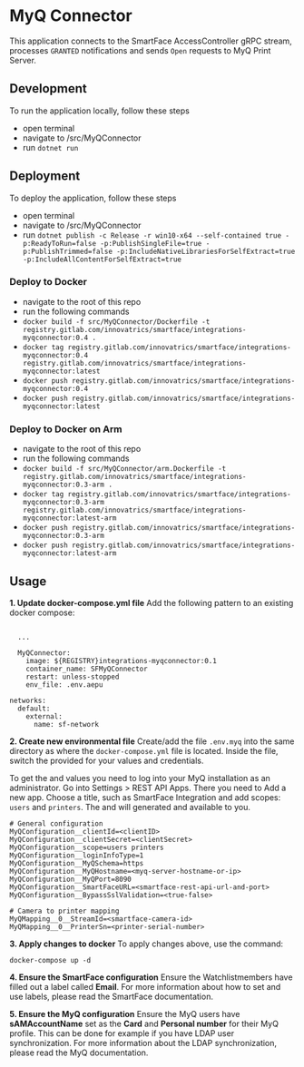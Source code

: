 # MyQ Connector
This application connects to the SmartFace AccessController gRPC stream, processes `GRANTED` notifications and sends `Open` requests to MyQ Print Server.

## Development
To run the application locally, follow these steps
 - open terminal
 - navigate to /src/MyQConnector
 - run `dotnet run`

 ## Deployment
 To deploy the application, follow these steps
 - open terminal
 - navigate to /src/MyQConnector
 - run `dotnet publish -c Release -r win10-x64 --self-contained true -p:ReadyToRun=false -p:PublishSingleFile=true -p:PublishTrimmed=false -p:IncludeNativeLibrariesForSelfExtract=true -p:IncludeAllContentForSelfExtract=true`

### Deploy to Docker
- navigate to the root of this repo
- run the following commands
 - `docker build -f src/MyQConnector/Dockerfile -t registry.gitlab.com/innovatrics/smartface/integrations-myqconnector:0.4 .`
 - `docker tag registry.gitlab.com/innovatrics/smartface/integrations-myqconnector:0.4 registry.gitlab.com/innovatrics/smartface/integrations-myqconnector:latest`
 - `docker push registry.gitlab.com/innovatrics/smartface/integrations-myqconnector:0.4`
 - `docker push registry.gitlab.com/innovatrics/smartface/integrations-myqconnector:latest`

 ### Deploy to Docker on Arm
- navigate to the root of this repo
- run the following commands
 - `docker build -f src/MyQConnector/arm.Dockerfile -t registry.gitlab.com/innovatrics/smartface/integrations-myqconnector:0.3-arm .`
 - `docker tag registry.gitlab.com/innovatrics/smartface/integrations-myqconnector:0.3-arm registry.gitlab.com/innovatrics/smartface/integrations-myqconnector:latest-arm`
 - `docker push registry.gitlab.com/innovatrics/smartface/integrations-myqconnector:0.3-arm`
 - `docker push registry.gitlab.com/innovatrics/smartface/integrations-myqconnector:latest-arm`

## Usage
**1. Update docker-compose.yml file**
Add the following pattern to an existing docker compose:

```
      
  ...

  MyQConnector:
    image: ${REGISTRY}integrations-myqconnector:0.1 
    container_name: SFMyQConnector
    restart: unless-stopped
    env_file: .env.aepu

networks:
  default:
    external:
      name: sf-network

```

**2. Create new environmental file**
Create/add the file `.env.myq` into the same directory as where the `docker-compose.yml` file is located. Inside the file, switch the provided <values> for your values and credentials.

To get the <clientID> and <clientSecret> values you need to log into your MyQ installation as an administrator. Go into Settings > REST API Apps. There you need to Add a new app. Choose a title, such as SmartFace Integration and add scopes: `users` and `printers`. The <clientID> and <clientSecret> will generated and available to you.

```
# General configuration
MyQConfiguration__clientId=<clientID>
MyQConfiguration__clientSecret=<clientSecret>
MyQConfiguration__scope=users printers
MyQConfiguration__loginInfoType=1
MyQConfiguration__MyQSchema=https
MyQConfiguration__MyQHostname=<myq-server-hostname-or-ip>
MyQConfiguration__MyQPort=8090
MyQConfiguration__SmartFaceURL=<smartface-rest-api-url-and-port>
MyQConfiguration__BypassSslValidation=<true-false>

# Camera to printer mapping
MyQMapping__0__StreamId=<smartface-camera-id>
MyQMapping__0__PrinterSn=<printer-serial-number>
```

**3. Apply changes to docker**
To apply changes above, use the command:
```
docker-compose up -d
```

**4. Ensure the SmartFace configuration**
Ensure the Watchlistmembers have filled out a label called **Email**. For more information about how to set and use labels, please read the SmartFace documentation.

**5. Ensure the MyQ configuration**
Ensure the MyQ users have **sAMAccountName** set as the **Card** and **Personal number** for their MyQ profile. This can be done for example if you have LDAP user synchronization. For more information about the LDAP synchronization, please read the MyQ documentation.